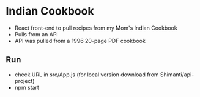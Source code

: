 # Indian Cookbook

- React front-end to pull recipes from my Mom's Indian Cookbook
- Pulls from an API
- API was pulled from a 1996 20-page PDF cookbook

## Run
- check URL in src/App.js (for local version download from Shimanti/api-project)
- npm start
